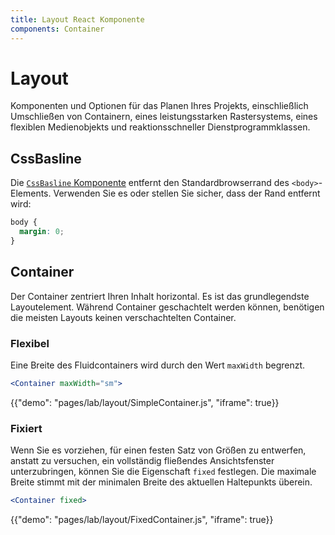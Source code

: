 ```yaml
---
title: Layout React Komponente
components: Container
---
```

# Layout

<p class="description">Komponenten und Optionen für das Planen Ihres Projekts, einschließlich Umschließen von Containern, eines leistungsstarken Rastersystems, eines flexiblen Medienobjekts und reaktionsschneller Dienstprogrammklassen.</p>

## CssBasline

Die [`CssBasline` Komponente](/getting-started/usage/#cssbaseline) entfernt den Standardbrowserrand des `<body>`-Elements. Verwenden Sie es oder stellen Sie sicher, dass der Rand entfernt wird:

```css
body {
  margin: 0;
}
```

## Container

Der Container zentriert Ihren Inhalt horizontal. Es ist das grundlegendste Layoutelement. Während Container geschachtelt werden können, benötigen die meisten Layouts keinen verschachtelten Container.

### Flexibel

Eine Breite des Fluidcontainers wird durch den Wert `maxWidth` begrenzt.

```jsx
<Container maxWidth="sm">
```

{{"demo": "pages/lab/layout/SimpleContainer.js", "iframe": true}}

### Fixiert

Wenn Sie es vorziehen, für einen festen Satz von Größen zu entwerfen, anstatt zu versuchen, ein vollständig fließendes Ansichtsfenster unterzubringen, können Sie die Eigenschaft `fixed` festlegen. Die maximale Breite stimmt mit der minimalen Breite des aktuellen Haltepunkts überein.

```jsx
<Container fixed>
```

{{"demo": "pages/lab/layout/FixedContainer.js", "iframe": true}}